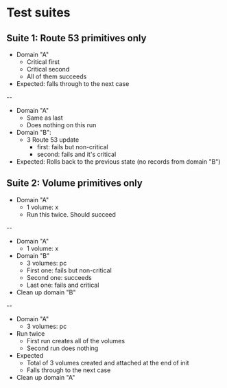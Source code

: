 # Test suites

## Suite 1: Route 53 primitives only
- Domain "A"
  - Critical first
  - Critical second
  - All of them succeeds
- Expected: falls through to the next case

--

- Domain "A"
  - Same as last
  - Does nothing on this run
- Domain "B":
  - 3 Route 53 update
    - first: fails but non-critical
    - second: fails and it's critical
- Expected: Rolls back to the previous state (no records from domain "B")

<!-- --

(TODO)
- Domain "A" and "B"
- Route 53 update: critical A and AAAA
- Expected: succeeds
- Clean up all domains -->

## Suite 2: Volume primitives only
- Domain "A"
  - 1 volume: x
  - Run this twice. Should succeed

--

- Domain "A"
  - 1 volume: x
- Domain "B"
  - 3 volumes: pc
  - First one: fails but non-critical
  - Second one: succeeds
  - Last one: fails and critical
- Clean up domain "B"

--

- Domain "A"
  - 3 volumes: pc
- Run twice
  - First run creates all of the volumes
  - Second run does nothing
- Expected
  - Total of 3 volumes created and attached at the end of init
  - Falls through to the next case
- Clean up domain "A"
